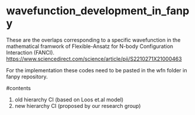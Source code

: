 # wavefunction_development_in_fanpy
These are the overlaps corresponding to a specific wavefunction in the mathematical framwork of Flexible-Ansatz for N-body Configuration Interaction (FANCI). https://www.sciencedirect.com/science/article/pii/S2210271X21000463

For the implementation these codes need to be pasted in the wfn folder in fanpy repository. 

#contents
1. old hierarchy CI (based on Loos et.al model)
2. new hierarchy CI (proposed by our research group)
